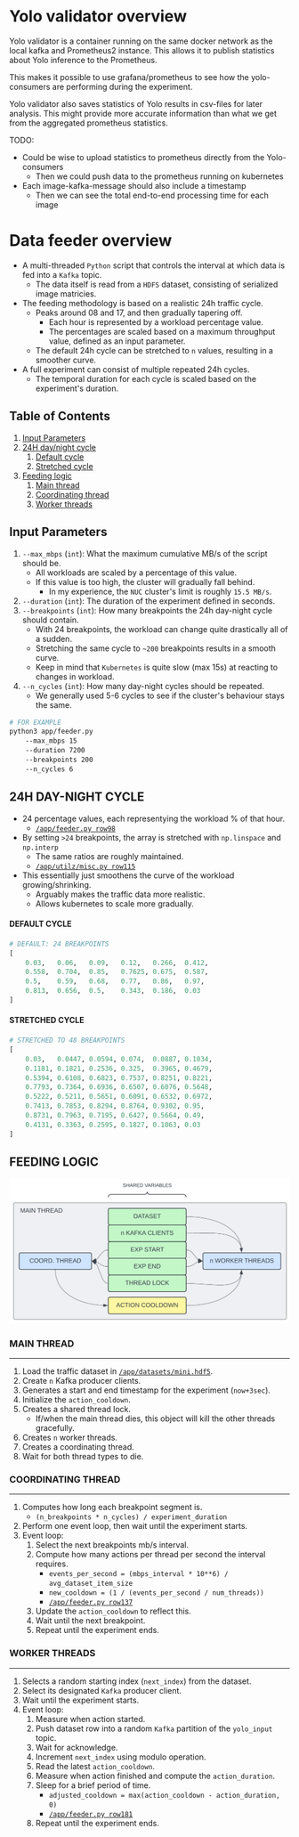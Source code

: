 # Yolo validator overview
Yolo validator is a container running on the same docker network as the local kafka
and Prometheus2 instance. This allows it to publish statistics about Yolo inference
to the Prometheus.

This makes it possible to use grafana/prometheus to see how the yolo-consumers are 
performing during the experiment.

Yolo validator also saves statistics of Yolo results in csv-files for later analysis.
This might provide more accurate information than what we get from the aggregated
prometheus statistics.

TODO:
- Could be wise to upload statistics to prometheus directly from the Yolo-consumers 
  - Then we could push data to the prometheus running on kubernetes
- Each image-kafka-message should also include a timestamp
  - Then we can see the total end-to-end processing time for each image

# Data feeder overview

- A multi-threaded `Python` script that controls the interval at which data is fed into a `Kafka` topic.
    - The data itself is read from a `HDFS` dataset, consisting of serialized image matricies.
- The feeding methodology is based on a realistic 24h traffic cycle.
    - Peaks around 08 and 17, and then gradually tapering off.
        - Each hour is represented by a workload percentage value.
        - The percentages are scaled based on a maximum throughput value, defined as an input parameter.
    - The default 24h cycle can be stretched to `n` values, resulting in a smoother curve.
- A full experiment can consist of multiple repeated 24h cycles.
    - The temporal duration for each cycle is scaled based on the experiment's duration.

<!-- ########################################################################################################## -->
## Table of Contents

1. [Input Parameters](#)
2. [24H day/night cycle](#)
    1. [Default cycle](#)
    2. [Stretched cycle](#)
3. [Feeding logic](#)
    1. [Main thread](#)
    2. [Coordinating thread](#)
    3. [Worker threads](#)

<!-- ########################################################################################################## -->
## Input Parameters

1. `--max_mbps` (`int`): What the maximum cumulative MB/s of the script should be.
    - All workloads are scaled by a percentage of this value.
    - If this value is too high, the cluster will gradually fall behind.
        - In my experience, the `NUC` cluster's limit is roughly `15.5 MB/s`.
2. `--duration` (`int`): The duration of the experiment defined in seconds.
3. `--breakpoints` (`int`): How many breakpoints the 24h day-night cycle should contain.
    - With 24 breakpoints, the workload can change quite drastically all of a sudden.
    - Stretching the same cycle to `~200` breakpoints results in a smooth curve.
    - Keep in mind that `Kubernetes` is quite slow (max 15s) at reacting to changes in workload.
4. `--n_cycles` (`int`): How many day-night cycles should be repeated.
    - We generally used 5-6 cycles to see if the cluster's behaviour stays the same.

```bash
# FOR EXAMPLE
python3 app/feeder.py
    --max_mbps 15
    --duration 7200
    --breakpoints 200
    --n_cycles 6
```

<!-- ########################################################################################################## -->
## 24H DAY-NIGHT CYCLE

- 24 percentage values, each representying the workload % of that hour.
    - [`/app/feeder.py row98`](/app/feeder.py#row98)
- By setting `>24` breakpoints, the array is stretched with `np.linspace` and `np.interp`
    - The same ratios are roughly maintained.
    - [`/app/utilz/misc.py row115`](/app/utilz/misc.py#row115)
- This essentially just smoothens the curve of the workload growing/shrinking.
    - Arguably makes the traffic data more realistic.
    - Allows kubernetes to scale more gradually.

#### DEFAULT CYCLE
```python
# DEFAULT: 24 BREAKPOINTS
[
    0.03,   0.06,   0.09,   0.12,   0.266,  0.412,
    0.558,  0.704,  0.85,   0.7625, 0.675,  0.587,
    0.5,    0.59,   0.68,   0.77,   0.86,   0.97,
    0.813,  0.656,  0.5,    0.343,  0.186,  0.03
]
```

#### STRETCHED CYCLE
```python
# STRETCHED TO 48 BREAKPOINTS
[
    0.03,   0.0447, 0.0594, 0.074,  0.0887, 0.1034,
    0.1181, 0.1821, 0.2536, 0.325,  0.3965, 0.4679,
    0.5394, 0.6108, 0.6823, 0.7537, 0.8251, 0.8221,
    0.7793, 0.7364, 0.6936, 0.6507, 0.6076, 0.5648,
    0.5222, 0.5211, 0.5651, 0.6091, 0.6532, 0.6972,
    0.7413, 0.7853, 0.8294, 0.8764, 0.9302, 0.95,
    0.8731, 0.7963, 0.7195, 0.6427, 0.5664, 0.49,
    0.4131, 0.3363, 0.2595, 0.1827, 0.1063, 0.03
]
```

<!-- ########################################################################################################## -->
## FEEDING LOGIC

<p align="center">
    <img src="architecture.png" alt="drawing" width="600"/>
</p>

<!-- ########################################################################################################## -->
### MAIN THREAD
---

1. Load the traffic dataset in [`/app/datasets/mini.hdf5`](/app/datasets/mini.hdf5).
2. Create `n` Kafka producer clients.
3. Generates a start and end timestamp for the experiment (`now+3sec`).
4. Initialize the `action_cooldown`.
5. Creates a shared thread lock.
    - If/when the main thread dies, this object will kill the other threads gracefully.
6. Creates `n` worker threads. 
7. Creates a coordinating thread.
8. Wait for both thread types to die.

<!-- ########################################################################################################## -->
### COORDINATING THREAD
---

1. Computes how long each breakpoint segment is.
    - `(n_breakpoints * n_cycles) / experiment_duration`
2. Perform one event loop, then wait until the experiment starts.
2. Event loop:
    1. Select the next breakpoints mb/s interval.
    2. Compute how many actions per thread per second the interval requires.
        - `events_per_second = (mbps_interval * 10**6) / avg_dataset_item_size`
        - `new_cooldown = (1 / (events_per_second / num_threads))`
        - [`/app/feeder.py row137`](/app/feeder.py#r137)
    3. Update the `action_cooldown` to reflect this.
    4. Wait until the next breakpoint.
    5. Repeat until the experiment ends.

<!-- ########################################################################################################## -->
### WORKER THREADS
---

1. Selects a random starting index (`next_index`) from the dataset.
2. Select its designated `Kafka` producer client.
2. Wait until the experiment starts.
3. Event loop:
    1. Measure when action started.
    2. Push dataset row into a random `Kafka` partition of the `yolo_input` topic.
    3. Wait for acknowledge.
    4. Increment `next_index` using modulo operation.
    5. Read the latest `action_cooldown`.
    5. Measure when action finished and compute the `action_duration`.
    6. Sleep for a brief period of time.
        - `adjusted_cooldown = max(action_cooldown - action_duration, 0)`
        - [`/app/feeder.py row181`](/app/feeder.pyr181`)
    7. Repeat until the experiment ends.

<!-- ## EVENT LOOP

1. Load the traffic dataset in [`/app/datasets/mini.hdf5`](/app/datasets/mini.hdf5) into memory.
2. Create `n` Kafka producer clients.
4. Generate a shared timestamp for when the experiment starts (`now+3sec`)
3. Create `n` worker threads.
    - Each thread:
        1. Selects a random starting index (`next_index`) from the dataset.
        2. Waits until the experiment starts.
5. Unique thread event loop:
    1. Measure when action started.
    2. Push dataset row into a random `Kafka` partition of the `yolo_input` topic.
    3. Wait for acknowledge.
    4. Increment `next_index`.
    5. Measure when action finished and compute the `action_duration`.
    6. Sleep for `action_cooldown - action_duration`.
    7. Repeat until manually killed. -->